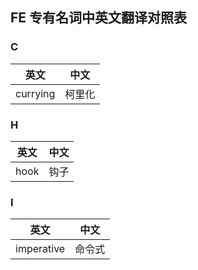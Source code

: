  ## FE 专有名词中英文翻译对照表

### C

英文         | 中文
------------ | -------------
currying | 柯里化

### H

英文         | 中文
------------ | -------------
hook | 钩子

### I

英文         | 中文
------------ | -------------
imperative | 命令式
